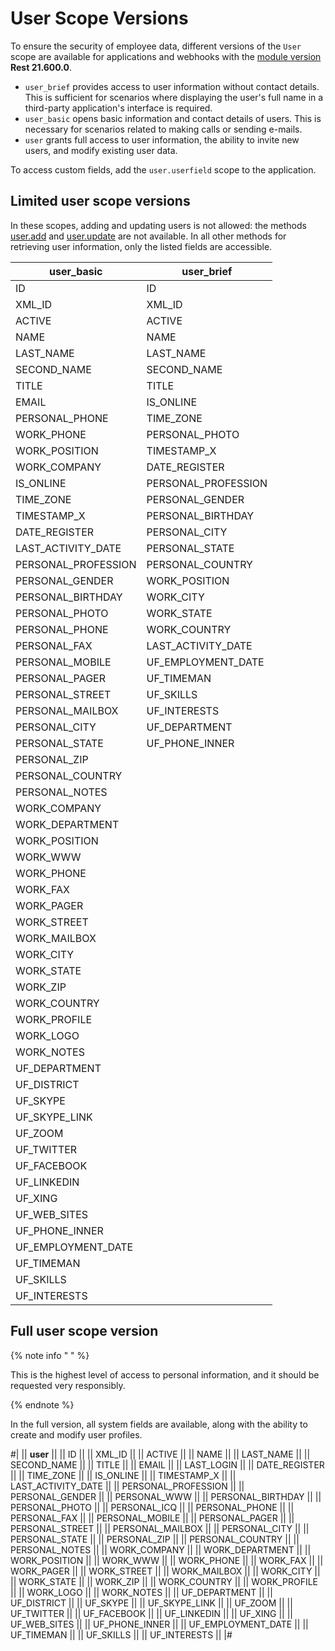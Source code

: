 # User Scope Versions

To ensure the security of employee data, different versions of the `User` scope are available for applications and webhooks with the [module version](../../api-reference/cloud-and-on-premise/on-premise/versions.md) **Rest 21.600.0**.

- `user_brief` provides access to user information without contact details. This is sufficient for scenarios where displaying the user's full name in a third-party application's interface is required.
- `user_basic` opens basic information and contact details of users. This is necessary for scenarios related to making calls or sending e-mails.
- `user` grants full access to user information, the ability to invite new users, and modify existing user data.

To access custom fields, add the `user.userfield` scope to the application.

## Limited user scope versions

In these scopes, adding and updating users is not allowed: the methods [user.add](./user-add.md) and [user.update](./user-update.md) are not available. In all other methods for retrieving user information, only the listed fields are accessible.

| user_basic | user_brief |
|------------|------------|
| ID | ID |
| XML_ID | XML_ID |
| ACTIVE | ACTIVE |
| NAME | NAME |
| LAST_NAME | LAST_NAME |
| SECOND_NAME | SECOND_NAME |
| TITLE | TITLE |
| EMAIL | IS_ONLINE |
| PERSONAL_PHONE | TIME_ZONE |
| WORK_PHONE | PERSONAL_PHOTO |
| WORK_POSITION | TIMESTAMP_X |
| WORK_COMPANY | DATE_REGISTER |
| IS_ONLINE | PERSONAL_PROFESSION |
| TIME_ZONE | PERSONAL_GENDER |
| TIMESTAMP_X | PERSONAL_BIRTHDAY |
| DATE_REGISTER | PERSONAL_CITY |
| LAST_ACTIVITY_DATE | PERSONAL_STATE |
| PERSONAL_PROFESSION | PERSONAL_COUNTRY |
| PERSONAL_GENDER | WORK_POSITION |
| PERSONAL_BIRTHDAY | WORK_CITY |
| PERSONAL_PHOTO | WORK_STATE |
| PERSONAL_PHONE | WORK_COUNTRY |
| PERSONAL_FAX | LAST_ACTIVITY_DATE |
| PERSONAL_MOBILE | UF_EMPLOYMENT_DATE |
| PERSONAL_PAGER | UF_TIMEMAN |
| PERSONAL_STREET | UF_SKILLS |
| PERSONAL_MAILBOX | UF_INTERESTS |
| PERSONAL_CITY | UF_DEPARTMENT |
| PERSONAL_STATE | UF_PHONE_INNER |
| PERSONAL_ZIP | |
| PERSONAL_COUNTRY | |
| PERSONAL_NOTES | |
| WORK_COMPANY | |
| WORK_DEPARTMENT | |
| WORK_POSITION | |
| WORK_WWW | |
| WORK_PHONE | |
| WORK_FAX | |
| WORK_PAGER | |
| WORK_STREET | |
| WORK_MAILBOX | |
| WORK_CITY | |
| WORK_STATE | |
| WORK_ZIP | |
| WORK_COUNTRY | |
| WORK_PROFILE | |
| WORK_LOGO | |
| WORK_NOTES | |
| UF_DEPARTMENT | |
| UF_DISTRICT | |
| UF_SKYPE | |
| UF_SKYPE_LINK | |
| UF_ZOOM | |
| UF_TWITTER | |
| UF_FACEBOOK | |
| UF_LINKEDIN | |
| UF_XING | |
| UF_WEB_SITES | |
| UF_PHONE_INNER | |
| UF_EMPLOYMENT_DATE | |
| UF_TIMEMAN | |
| UF_SKILLS | |
| UF_INTERESTS | |

## Full user scope version

{% note info " " %}

This is the highest level of access to personal information, and it should be requested very responsibly.

{% endnote %}

In the full version, all system fields are available, along with the ability to create and modify user profiles.

#|
|| **user** ||
|| ID ||
|| XML_ID ||
|| ACTIVE ||
|| NAME ||
|| LAST_NAME ||
|| SECOND_NAME ||
|| TITLE ||
|| EMAIL ||
|| LAST_LOGIN ||
|| DATE_REGISTER ||
|| TIME_ZONE ||
|| IS_ONLINE ||
|| TIMESTAMP_X ||
|| LAST_ACTIVITY_DATE ||
|| PERSONAL_PROFESSION ||
|| PERSONAL_GENDER ||
|| PERSONAL_WWW ||
|| PERSONAL_BIRTHDAY ||
|| PERSONAL_PHOTO ||
|| PERSONAL_ICQ ||
|| PERSONAL_PHONE ||
|| PERSONAL_FAX ||
|| PERSONAL_MOBILE ||
|| PERSONAL_PAGER ||
|| PERSONAL_STREET ||
|| PERSONAL_MAILBOX ||
|| PERSONAL_CITY ||
|| PERSONAL_STATE ||
|| PERSONAL_ZIP ||
|| PERSONAL_COUNTRY ||
|| PERSONAL_NOTES ||
|| WORK_COMPANY ||
|| WORK_DEPARTMENT ||
|| WORK_POSITION ||
|| WORK_WWW ||
|| WORK_PHONE ||
|| WORK_FAX ||
|| WORK_PAGER ||
|| WORK_STREET ||
|| WORK_MAILBOX ||
|| WORK_CITY ||
|| WORK_STATE ||
|| WORK_ZIP ||
|| WORK_COUNTRY ||
|| WORK_PROFILE ||
|| WORK_LOGO ||
|| WORK_NOTES ||
|| UF_DEPARTMENT ||
|| UF_DISTRICT ||
|| UF_SKYPE ||
|| UF_SKYPE_LINK ||
|| UF_ZOOM ||
|| UF_TWITTER ||
|| UF_FACEBOOK ||
|| UF_LINKEDIN ||
|| UF_XING ||
|| UF_WEB_SITES ||
|| UF_PHONE_INNER ||
|| UF_EMPLOYMENT_DATE ||
|| UF_TIMEMAN ||
|| UF_SKILLS ||
|| UF_INTERESTS ||
|#